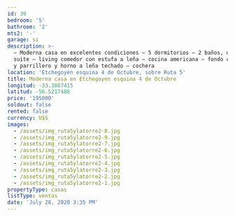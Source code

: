 ```yaml
---
id: 39
bedroom: '5'
bathroom: '2'
mts2: '-'
garage: si
description: >-
  – Moderna casa en excelentes condiciones – 5 dormitorios – 2 baños, uno es
  suite – living comedor con estufa a leña – cocina americana – fondo con pieza
  y parrillero y horno a leña techado – cochera
location: 'Etchegoyen esquina 4 de Octubre, sobre Ruta 5'
title: Moderna casa en Etchegoyen esquina 4 de Octubre
longitud: -33.3867415
latitud: -56.5217486
price: '195000'
soldout: false
rented: false
currency: U$S
images:
  - /assets/img_ruta5ylatorre2-8.jpg
  - /assets/img_ruta5ylatorre2-9.jpg
  - /assets/img_ruta5ylatorre2-7.jpg
  - /assets/img_ruta5ylatorre2-6.jpg
  - /assets/img_ruta5ylatorre2-5.jpg
  - /assets/img_ruta5ylatorre2-4.jpg
  - /assets/img_ruta5ylatorre2-3.jpg
  - /assets/img_ruta5ylatorre2-2.jpg
  - /assets/img_ruta5ylatorre2-1.jpg
propertyType: casas
listType: ventas
date: 'July 28, 2020 3:35 PM'
---
```


